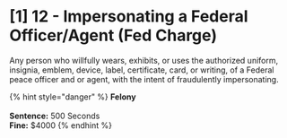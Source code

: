 # \[1] 12 - Impersonating a Federal Officer/Agent (Fed Charge)



Any person who willfully wears, exhibits, or uses the authorized uniform, insignia, emblem, device, label, certificate, card, or writing, of a Federal peace officer and or agent, with the intent of fraudulently impersonating.

{% hint style="danger" %}
**Felony**\
\
**Sentence:** 500 Seconds\
**Fine:** $4000
{% endhint %}
